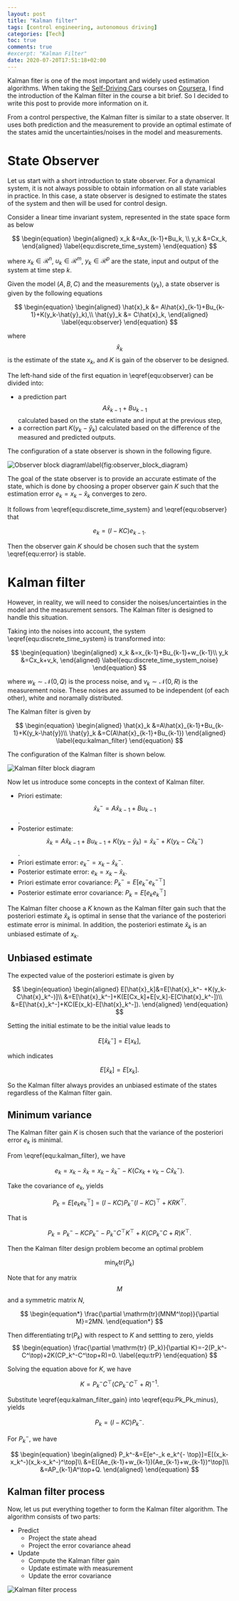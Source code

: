 ```yaml
---
layout: post
title: "Kalman filter"
tags: [control engineering, autonomous driving]
categories: [Tech]
toc: true
comments: true
#excerpt: "Kalman Filter"
date: 2020-07-20T17:51:18+02:00
---
```

Kalman fiter is one of the most important and widely used estimation algorithms. When taking the [Self-Driving Cars](https://www.coursera.org/specializations/self-driving-cars) courses on [Coursera](https://www.coursera.org), I find the introduction of the Kalman filter in the course a bit brief. So I decided to write this post to provide more information on it. 
<!--more-->

From a control perspective, the Kalman filter is similar to a state observer. It uses both prediction and the measurement to provide an optimal estimate of the states amid the uncertainties/noises in the model and measurements. 

# State Observer 
Let us start with a short introduction to state observer. 
For a dynamical system, it is not always possible to obtain information on all state variables in practice. In this case, a state observer is designed to estimate the states of the system and then will be used for control design. 


Consider a linear time invariant system, represented in the state space form as below 

$$
\begin{equation}
\begin{aligned}
x_k &=Ax_{k-1}+Bu_k, \\
y_k &=Cx_k,
\end{aligned}
\label{equ:discrete_time_system}
\end{equation}
$$

where $x_k\in\mathcal{R}^n$, $u_k\in\mathcal{R}^m$, $y_k\in\mathcal{R}^p$ are the state, input and output of the system at time step $k$. 

Given the model ($A,B,C$) and the measurements ($y_k$), a state observer is given by the following equations 

$$
\begin{equation}
\begin{aligned}
\hat{x}_k &= A\hat{x}_{k-1}+Bu_{k-1}+K(y_k-\hat{y}_k),\\
\hat{y}_k &= C\hat{x}_k,
\end{aligned}
\label{equ:observer}
\end{equation}
$$

where $$\hat{x}_{k}$$ is the estimate of the state $x_k$, and $K$ is gain of the observer to be designed. 

The left-hand side of the first equation in \eqref{equ:observer} can be divided into:
- a prediction part $$A\hat{x}_{k-1}+Bu_{k-1}$$ calculated based on the state estimate and input at the previous step,
- a correction part $K(y_k-\hat{y}_k)$ calculated based on the difference of the measured and predicted outputs. 


The configuration of a state observer is shown in the following figure.

![Observer block diagram\label{fig:observer_block_diagram}](/assets/img/posts/observer_block_diagram.svg "observer block diagram")

The goal of the state observer is to provide an accurate estimate of the state, which is done by choosing a proper observer gain $K$ such that the estimation error $e_k=x_k-\hat{x}_k$ converges to zero. 

It follows from \eqref{equ:discrete_time_system} and \eqref{equ:observer} that 

$$
\begin{equation}
e_{k}=(I-KC)e_{k-1}.
\label{equ:error}
\end{equation}
$$

Then the observer gain $K$ should be chosen such that the system \eqref{equ:error} is stable. 



# Kalman filter
However, in reality, we will need to consider the noises/uncertainties in the model and the measurement sensors. The Kalman filter is designed to handle this situation. 

Taking into the noises into account, the system \eqref{equ:discrete_time_system} is transformed into:

$$
\begin{equation}
\begin{aligned}
x_k &=x_{k-1}+Bu_{k-1}+w_{k-1}\\
y_k &=Cx_k+v_k,
\end{aligned}
\label{equ:discrete_time_system_noise}
\end{equation}
$$

where $w_k\sim \mathcal{N}(0,Q)$ is the process noise, and $v_k\sim \mathcal{N}(0,R)$ is the measurement noise. These noises are assumed to be independent (of each other), white and noramally distributed. 

The Kalman filter is given by 

$$
\begin{equation}
\begin{aligned}
\hat{x}_k &=A\hat{x}_{k-1}+Bu_{k-1}+K(y_k-\hat{y})\\
\hat{y}_k &=C(A\hat{x}_{k-1}+Bu_{k-1})
\end{aligned}
\label{equ:kalman_filter}
\end{equation}
$$

The configuration of the Kalman filter is shown below. 

![Kalman filter block diagram](/assets/img/posts/filter_block_diagram.svg "Kalman filter block diagram")

Now let us introduce some concepts in the context of Kalman filter. 

 - Priori estimate: $$\hat{x}_k^-=A\hat{x}_{k-1}+Bu_{k-1}$$.
 - Posterior estimate: $$\hat{x}_k=A\hat{x}_{k-1}+Bu_{k-1}+K(y_k-\hat{y}_k)=\hat{x}_k^-+K(y_k-C\hat{x}_k^-)$$.
 - Priori estimate error: $e_k^-=x_k-\hat{x}^-_k$.
 - Posterior estimate error: $e_k = x_k -\hat{x}_k$.
 - Priori estimate error covariance: $P_k^-=E[e_k^-e_k^{-\top}]$
 - Posterior estimate error covariance: $P_k=E[e_ke_k^\top]$

The Kalman filter choose a $K$ known as the Kalman filter gain such that the posteriori estimate $\hat{x}_k$ is optimal in sense that the variance of the posteriori estimate error is minimal. In addition, the posteriori estimate $\hat{x}_k$ is an unbiased estimate of $x_k$.  

## Unbiased estimate 
The expected value of the posteriori estimate is given by 

$$
\begin{equation}
\begin{aligned}
E[\hat{x}_k]&=E[\hat{x}_k^- +K(y_k-C\hat{x}_k^-)]\\
            &=E[\hat{x}_k^-]+K(E[Cx_k]+E[v_k]-E[C\hat{x}_k^-])\\
            &=E[\hat{x}_k^-]+KC(E(x_k)-E[\hat{x}_k^-]).
\end{aligned}
\end{equation}
$$

Setting the initial estimate to be the initial value leads to 

$$
E[\hat{x}_k^-]=E[x_k], 
$$ 

which indicates 

$$
E[\hat{x}_k]=E[x_k].
$$

So the Kalman filter always provides an unbiased estimate of the states regardless of the Kalman filter gain.

## Minimum variance 

The Kalman filter gain $K$ is chosen such that the variance of the posteriori error $e_k$ is minimal. 

From \eqref{equ:kalman_filter}, we have 

$$
\begin{equation}
e_k=x_k-\hat{x}_k=x_k-\hat{x}_k^- - K(Cx_k+v_k-C\hat{x}_k^-).
\end{equation}
$$

Take the covariance of $e_k$, yields  

$$
\begin{equation}
P_k=E[e_ke_k^\top]=(I-KC)P_k^- (I-KC)^\top + KRK^\top.
\end{equation}
$$

That is 

$$
\begin{equation}
P_k=P_k^- -KCP_k^- - P_k^- C^\top K^\top + K(CP_k^-C+R)K^\top.
\label{equ:Pk_Pk_minus}
\end{equation}
$$

Then the Kalman filter design problem become an optimal problem 

$$
\begin{equation}
\min_{K}\mathrm{tr} (P_k)
\end{equation}
$$

Note that for any matrix $$M$$ and a symmetric matrix $N$, 

$$
\begin{equation*}
\frac{\partial \mathrm{tr}(MNM^\top)}{\partial M}=2MN.
\end{equation*}
$$

Then differentiating $\mathrm{tr} (P_k)$ with respect to $K$ and settting to zero, yields
$$
\begin{equation}
\frac{\partial \mathrm{tr} (P_k)}{\partial K}=-2(P_k^-C^\top)+2K(CP_k^-C^\top+R)=0.
\label{equ:trP}
\end{equation}
$$

Solving the equation above for $K$, we have 

$$
\begin{equation}
K=P_k^-C^\top(CP_k^-C^\top+R)^{-1}.
\label{equ:kalman_filter_gain}
\end{equation}
$$

Substitute \eqref{equ:kalman_filter_gain} into \eqref{equ:Pk_Pk_minus}, yields 

$$
\begin{equation}
P_k=(I-KC)P_k^-.
\end{equation}
$$

For $P_k^-$, we have 

$$
\begin{equation}
\begin{aligned}
P_k^-&=E[e^-_k e_k^{- \top}]=E[(x_k-x_k^-)(x_k-x_k^-)^\top]\\
     &=E[(Ae_{k-1}+w_{k-1})(Ae_{k-1}+w_{k-1})^\top]\\
     &=AP_{k-1}A^\top+Q.
\end{aligned}
\end{equation}
$$ 

## Kalman filter process 
Now, let us put everything together to form the Kalman filter algorithm. The algorithm consists of two parts: 

- Predict 
    - Project the state ahead 
    - Project the error covariance ahead 
- Update 
    - Compute the Kalman filter gain 
    - Update estimate with measurement 
    - Update the error covariance 

![Kalman filter process](/assets/img/posts/kalman_filter_process.svg " Kalman filter process")
